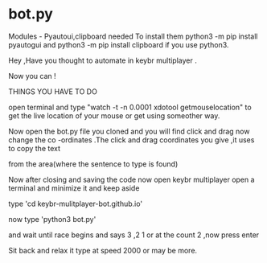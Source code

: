 # bot.py
Modules - Pyautoui,clipboard needed
To install them python3 -m pip install pyautogui and python3 -m pip install clipboard if you use python3.

Hey ,Have you thought to automate in keybr multiplayer .

Now you can !

THINGS YOU HAVE TO DO

open terminal and type "watch -t -n 0.0001 xdotool getmouselocation" to get the live location of your mouse or get using someother way.

Now open the bot.py file you cloned and you will find click and drag now change the co -ordinates .The click and drag coordinates you give ,it uses to copy the text 

from the area(where the sentence to type is found)

Now after closing and saving the code now open keybr multiplayer open a terminal and minimize it and keep aside

type 'cd keybr-mulitplayer-bot.github.io'

now type 'python3 bot.py' 

and wait until race begins and says 3 ,2 1  or at the count 2 ,now press enter


Sit back and relax it type at speed 2000 or may be more.
